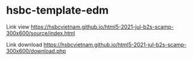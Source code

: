 # hsbc-template-edm

Link view
https://hsbcvietnam.github.io/html5-2021-jul-b2s-scamp-300x600/source/index.html

Link download
https://hsbcvietnam.github.io/html5-2021-jul-b2s-scamp-300x600/download.php
